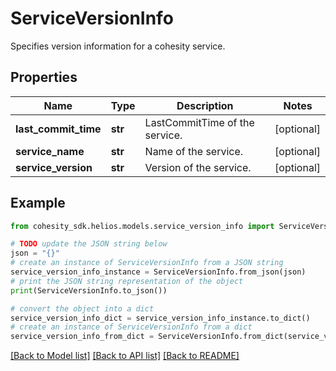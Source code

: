 # ServiceVersionInfo

Specifies version information for a cohesity service.

## Properties

Name | Type | Description | Notes
------------ | ------------- | ------------- | -------------
**last_commit_time** | **str** | LastCommitTime of the service. | [optional] 
**service_name** | **str** | Name of the service. | [optional] 
**service_version** | **str** | Version of the service. | [optional] 

## Example

```python
from cohesity_sdk.helios.models.service_version_info import ServiceVersionInfo

# TODO update the JSON string below
json = "{}"
# create an instance of ServiceVersionInfo from a JSON string
service_version_info_instance = ServiceVersionInfo.from_json(json)
# print the JSON string representation of the object
print(ServiceVersionInfo.to_json())

# convert the object into a dict
service_version_info_dict = service_version_info_instance.to_dict()
# create an instance of ServiceVersionInfo from a dict
service_version_info_from_dict = ServiceVersionInfo.from_dict(service_version_info_dict)
```
[[Back to Model list]](../README.md#documentation-for-models) [[Back to API list]](../README.md#documentation-for-api-endpoints) [[Back to README]](../README.md)


